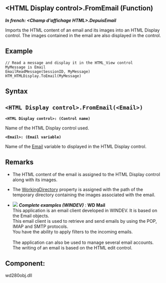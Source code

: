 


## &lt;HTML Display control&gt;.FromEmail (Function)

***In french: &lt;Champ d'affichage HTML&gt;.DepuisEmail***



<a name="XUse"></a>
<a name="Use"></a>
<a name="description"></a>
Imports the HTML content of an email and its images into an HTML Display control. The images contained in the email are also displayed in the control.
<a name="Example1"></a>
<a name="sample_code"></a>

## Example


```wl
// Read a message and display it in the HTML_View control
MyMessage is Email
EmailReadMessage(SessionID, MyMessage)
HTM_HTMLDisplay.ToEmail(MyMessage)
```

<a name="XSYNTAX"></a>

## Syntax
<a name="SYNTAX1"></a>

`<HTML Display control>.FromEmail(<Email>)`
---

**`<HTML Display control>: (Control name)`**

Name of the HTML Display control used.

**`<Email>: (Email variable)`**

Name of the [Email](../WDLang3/1000018713.md) variable to displayed in the HTML Display control.



<a name="NOTE0"></a>
<a name="NOTE0_1"></a>

## Remarks


- The HTML content of the email is assigned to the HTML Display control along with its images. 

- The [WorkingDirectory](../Proprietes/1000026169.md) property is assigned with the path of the temporary directory containing the images associated with the email.




- ![](https://doc.pcsoft.fr/en-US/images/image.awp?langid=3&name=WDMail.gif) ***Complete examples (WINDEV)*** : **WD Mail** <br>This application is an email client developed in WINDEV. It is based on the Email objects.<br>This email client is used to retrieve and send emails by using the POP, IMAP and SMTP protocols.<br>You have the ability to apply filters to the incoming emails.<br><br>The application can also be used to manage several email accounts. The writing of an email is based on the HTML edit control.


<a name="XComponent"></a>

## Component:
wd280obj.dll
